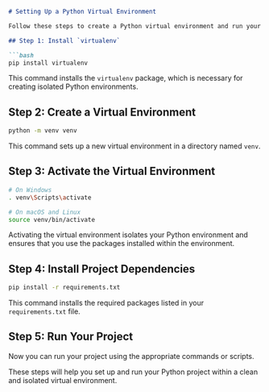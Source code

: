 ```markdown
# Setting Up a Python Virtual Environment

Follow these steps to create a Python virtual environment and run your project:

## Step 1: Install `virtualenv`

```bash
pip install virtualenv
```

This command installs the `virtualenv` package, which is necessary for creating isolated Python environments.

## Step 2: Create a Virtual Environment

```bash
python -m venv venv
```

This command sets up a new virtual environment in a directory named `venv`.

## Step 3: Activate the Virtual Environment

```bash
# On Windows
. venv\Scripts\activate

# On macOS and Linux
source venv/bin/activate
```

Activating the virtual environment isolates your Python environment and ensures that you use the packages installed within the environment.

## Step 4: Install Project Dependencies

```bash
pip install -r requirements.txt
```

This command installs the required packages listed in your `requirements.txt` file.

## Step 5: Run Your Project

Now you can run your project using the appropriate commands or scripts.

These steps will help you set up and run your Python project within a clean and isolated virtual environment.
```